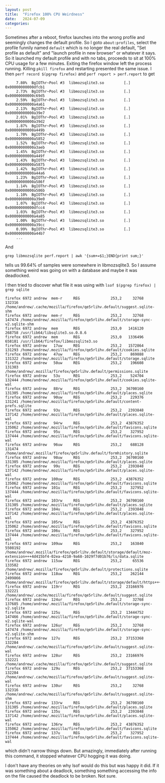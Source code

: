 ```yaml
---
layout: post
title:  "Firefox 100% CPU Weirdness"
date:   2024-07-09
categories:
---
```


Sometimes after a reboot, firefox launches into the wrong profile and seemingly changes the default profile. So I goto `about:profiles`, select the profile funnily named `default` which is no longer the real default, "Set profile as default" and "launch profile in new browser" or whatever it says. So it launched my default profile and with no tabs, proceeds to sit at 100% CPU usage for a few minutes. Exiting the firefox window left the process running. Killing `pkill firefox` and restarting presented the same issue. I then `perf record $(pgrep firefox)` and `perf report > perf.report` to get

```
     7.80%  BgIOThr~Pool #3  libmozsqlite3.so         [.] 0x00000000000dfcb1
     2.73%  BgIOThr~Pool #3  libmozsqlite3.so         [.] 0x00000000000c69d5
     2.59%  BgIOThr~Pool #3  libmozsqlite3.so         [.] 0x00000000000a4a61
     2.13%  BgIOThr~Pool #3  libmozsqlite3.so         [.] 0x00000000000a39e7
     2.01%  BgIOThr~Pool #3  libmozsqlite3.so         [.] 0x00000000000a39d2
     1.87%  BgIOThr~Pool #3  libmozsqlite3.so         [.] 0x00000000000a449b
     1.70%  BgIOThr~Pool #3  libmozsqlite3.so         [.] 0x00000000000a5852
     1.52%  BgIOThr~Pool #3  libmozsqlite3.so         [.] 0x00000000000a3aeb
     1.45%  BgIOThr~Pool #3  libmozsqlite3.so         [.] 0x00000000000a449f
     1.43%  BgIOThr~Pool #3  libmozsqlite3.so         [.] 0x00000000000a5875
     1.42%  BgIOThr~Pool #3  libmozsqlite3.so         [.] 0x00000000000a44a6
     1.23%  BgIOThr~Pool #3  libmozsqlite3.so         [.] 0x00000000000a586f
     1.14%  BgIOThr~Pool #3  libmozsqlite3.so         [.] 0x00000000000a586b
     1.10%  BgIOThr~Pool #3  libmozsqlite3.so         [.] 0x00000000000a39e0
     1.07%  BgIOThr~Pool #3  libmozsqlite3.so         [.] 0x00000000000dfcc4
     1.03%  BgIOThr~Pool #3  libmozsqlite3.so         [.] 0x00000000000a4a85
     1.00%  BgIOThr~Pool #3  libmozsqlite3.so         [.] 0x00000000000a39cc
     0.99%  BgIOThr~Pool #3  libmozsqlite3.so         [.] 0x00000000000a44b7
     ...
```

And

```
grep libmozsqlite perf.report | awk '{sum+=$1;}END{print sum;}'
```

tells us 99.64% of samples were somewhere in libmozsqlite3. So I assume something weird was going on with a database and maybe it was deadlocked.

I then tried to discover what file it was using with `lsof $(pgrep firefox) | grep sqlite` 

```
firefox 6972 andrew  mem-r     REG              253,2     32768  132316 /home/andrew/.cache/mozilla/firefox/qe5rlihv.default/suggest.sqlite-shm
firefox 6972 andrew  mem-r     REG              253,2     32768  147474 /home/andrew/.mozilla/firefox/qe5rlihv.default/storage-sync-v2.sqlite-shm
firefox 6972 andrew  mem       REG              253,0   1416120  268758 /usr/lib64/libsqlite3.so.0.8.6
firefox 6972 andrew  mem       REG              253,0   1336496  658181 /usr/lib64/firefox/libmozsqlite3.so
firefox 6972 andrew   17uw     REG              253,2   1572864  131293 /home/andrew/.mozilla/firefox/qe5rlihv.default/cookies.sqlite
firefox 6972 andrew   47uw     REG              253,2    869888  131322 /home/andrew/.mozilla/firefox/qe5rlihv.default/storage.sqlite
firefox 6972 andrew   50uw     REG              253,2    196608  131303 /home/andrew/.mozilla/firefox/qe5rlihv.default/permissions.sqlite
firefox 6972 andrew   53u      REG              253,2    524704  132444 /home/andrew/.mozilla/firefox/qe5rlihv.default/cookies.sqlite-wal
firefox 6972 andrew   88rw     REG              253,2  36700160  131305 /home/andrew/.mozilla/firefox/qe5rlihv.default/places.sqlite
firefox 6972 andrew   90uw     REG              253,2    229376  131241 /home/andrew/.mozilla/firefox/qe5rlihv.default/content-prefs.sqlite
firefox 6972 andrew   93u      REG              253,2   2393848  137142 /home/andrew/.mozilla/firefox/qe5rlihv.default/places.sqlite-wal
firefox 6972 andrew   94rw     REG              253,2  43876352  135062 /home/andrew/.mozilla/firefox/qe5rlihv.default/favicons.sqlite
firefox 6972 andrew   95u      REG              253,2    327952  137444 /home/andrew/.mozilla/firefox/qe5rlihv.default/favicons.sqlite-wal
firefox 6972 andrew   96uw     REG              253,2    688128  131474 /home/andrew/.mozilla/firefox/qe5rlihv.default/formhistory.sqlite
firefox 6972 andrew   98uw     REG              253,2  36700160  131305 /home/andrew/.mozilla/firefox/qe5rlihv.default/places.sqlite
firefox 6972 andrew   99u      REG              253,2   2393848  137142 /home/andrew/.mozilla/firefox/qe5rlihv.default/places.sqlite-wal
firefox 6972 andrew  100uw     REG              253,2  43876352  135062 /home/andrew/.mozilla/firefox/qe5rlihv.default/favicons.sqlite
firefox 6972 andrew  101u      REG              253,2    327952  137444 /home/andrew/.mozilla/firefox/qe5rlihv.default/favicons.sqlite-wal
firefox 6972 andrew  103rw     REG              253,2  36700160  131305 /home/andrew/.mozilla/firefox/qe5rlihv.default/places.sqlite
firefox 6972 andrew  104u      REG              253,2   2393848  137142 /home/andrew/.mozilla/firefox/qe5rlihv.default/places.sqlite-wal
firefox 6972 andrew  105rw     REG              253,2  43876352  135062 /home/andrew/.mozilla/firefox/qe5rlihv.default/favicons.sqlite
firefox 6972 andrew  106u      REG              253,2    327952  137444 /home/andrew/.mozilla/firefox/qe5rlihv.default/favicons.sqlite-wal
firefox 6972 andrew  109uw     REG              253,2    163840 5508192 /home/andrew/.mozilla/firefox/qe5rlihv.default/storage/default/moz-extension+++4d415bf4-02ea-4210-9a68-1029f7d01b76/ls/data.sqlite
firefox 6972 andrew  115uw     REG              253,2     65536  133582 /home/andrew/.mozilla/firefox/qe5rlihv.default/protections.sqlite
firefox 6972 andrew  118uw     REG              253,2    262144 2499866 /home/andrew/.mozilla/firefox/qe5rlihv.default/storage/default/https+++www.google.com/ls/data.sqlite
firefox 6972 andrew  119rr     REG              253,2  23166976  132221 /home/andrew/.cache/mozilla/firefox/qe5rlihv.default/suggest.sqlite
firefox 6972 andrew  124ur     REG              253,2     32768  137685 /home/andrew/.mozilla/firefox/qe5rlihv.default/storage-sync-v2.sqlite
firefox 6972 andrew  125u      REG              253,2  13444752  147466 /home/andrew/.mozilla/firefox/qe5rlihv.default/storage-sync-v2.sqlite-wal
firefox 6972 andrew  126ur     REG              253,2     32768  147474 /home/andrew/.mozilla/firefox/qe5rlihv.default/storage-sync-v2.sqlite-shm
firefox 6972 andrew  127u      REG              253,2  37153368  132284 /home/andrew/.cache/mozilla/firefox/qe5rlihv.default/suggest.sqlite-wal
firefox 6972 andrew  128ur     REG              253,2  23166976  132221 /home/andrew/.cache/mozilla/firefox/qe5rlihv.default/suggest.sqlite
firefox 6972 andrew  129u      REG              253,2  37153368  132284 /home/andrew/.cache/mozilla/firefox/qe5rlihv.default/suggest.sqlite-wal
firefox 6972 andrew  130ur     REG              253,2     32768  132316 /home/andrew/.cache/mozilla/firefox/qe5rlihv.default/suggest.sqlite-shm
firefox 6972 andrew  133rw     REG              253,2  36700160  131305 /home/andrew/.mozilla/firefox/qe5rlihv.default/places.sqlite
firefox 6972 andrew  135u      REG              253,2   2393848  137142 /home/andrew/.mozilla/firefox/qe5rlihv.default/places.sqlite-wal
firefox 6972 andrew  136rw     REG              253,2  43876352  135062 /home/andrew/.mozilla/firefox/qe5rlihv.default/favicons.sqlite
firefox 6972 andrew  137u      REG              253,2    327952  137444 /home/andrew/.mozilla/firefox/qe5rlihv.default/favicons.sqlite-wal
```

which didn't narrow things down. But amazingly, immediately after running this command, it stopped whatever CPU hogging it was doing.

I don't have any theories on why lsof would do this but was happy it did. If it was something about a deadlock, something something accessing the info on the file caused the deadlock to be broken. Not sure.
